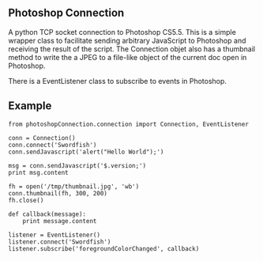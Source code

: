 Photoshop Connection
--------------------
A python TCP socket connection to Photoshop CS5.5.  This is a simple
wrapper class to facilitate sending arbitrary JavaScript to Photoshop and
receiving the result of the script.  The Connection objet also has a
thumbnail method to write the a JPEG to a file-like object of the current doc
open in Photoshop.

There is a EventListener class to subscribe to events in Photoshop.

Example
-------

    from photoshopConnection.connection import Connection, EventListener
    
    conn = Connection()
    conn.connect('Swordfish')
    conn.sendJavascript('alert("Hello World");')
    
    msg = conn.sendJavascript('$.version;')
    print msg.content
    
    fh = open('/tmp/thumbnail.jpg', 'wb')
    conn.thumbnail(fh, 300, 200)
    fh.close()
    
    def callback(message):
        print message.content
    
    listener = EventListener()
    listener.connect('Swordfish')
    listener.subscribe('foregroundColorChanged', callback)